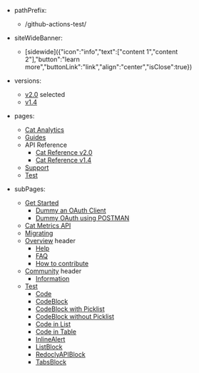 - pathPrefix:
    - /github-actions-test/

- siteWideBanner:
   - [sidewide]({"icon":"info","text":["content 1","content 2"],"button":"learn more","buttonLink":"link","align":"center","isClose":true}) 

- versions:
    - [v2.0](/) selected
    - [v1.4](https://github.com/AdobeDocs/dev-site) 

- pages:
    - [Cat Analytics](/)
    - [Guides](/guides/)
    - API Reference
        - [Cat Reference v2.0](/api/index.md)
        - [Cat Reference v1.4](/api/1.4.md)
    - [Support](/support/)
    - [Test](/test/)

- subPages:
    - [Get Started](/guides/) 
        - [Dummy an OAuth Client](/guides/dummy_oauth_client/) 
        - [Dummy OAuth using POSTMAN](/guides/dummy_using_postman/) 
    - [Cat Metrics API](/guides/dummy_metrics_api/) 
    - [Migrating](/guides/migrating/) 
    - [Overview](/support/) header
        - [Help](/support/) 
        - [FAQ](/support/FAQ/) 
        - [How to contribute](/support/contribute/) 
    - [Community](/support/community/) header
        - [Information](/support/community/) 
    - [Test](/test/) 
        - [Code](/test/code/) 
        - [CodeBlock](/test/code-block/) 
        - [CodeBlock with Picklist](/test/code-block-with-picklist/) 
        - [CodeBlock without Picklist](/test/code-block-without-picklist/) 
        - [Code in List](/test/code-in-list/) 
        - [Code in Table](/test/code-in-table/) 
        - [InlineAlert](/test/inline-alert/) 
        - [ListBlock](/test/list-block/) 
        - [RedoclyAPIBlock](/test/redocly-api-block/) 
        - [TabsBlock](/test/tabs-block/) 
